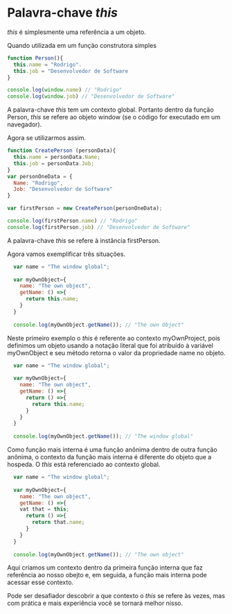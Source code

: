 #  Palavra-chave *this*
*this* é simplesmente uma referência a um objeto.

Quando utilizada em um função construtora simples
```js
function Person(){
  this.name = "Rodrigo".
  this.job = "Desenvolvedor de Software
}

console.log(window.name) // "Rodrigo"
console.log(window.job) // "Desenvolvedor de Software"
```
A palavra-chave *this* tem um contexto global. Portanto dentro da função Person, *this* se refere ao objeto window (se o código for executado em um navegador).

Agora se utilizarmos assim.
```js
function CreatePerson (personData){
  this.name = personData.Name;
  this.job = personData.Job;
}
var personOneData = {
  Name: "Rodrigo",
  Job: "Desenvolvedor de Software"
}

var firstPerson = new CreatePerson(personOneData);

console.log(firstPerson.name) // "Rodrigo"
console.log(firstPerson.job) // "Desenvolvedor de Software"
```
A palavra-chave *this* se refere à instância firstPerson.

Agora vamos exemplificar três situações.

```js
  var name = "The window global";
  
  var myOwnObject={
    name: "The own object",
    getName: () =>{
      return this.name;
    }
  }
  
  console.log(myOwnObject.getName()); // "The own Object"
```
Neste primeiro exemplo o *this* é referente ao contexto myOwnProject, pois definimos um objeto usando a notação literal que foi atribuído à variável myOwnObject e seu método retorna o valor da propriedade name no objeto.
```js
  var name = "The window global";
  
  var myOwnObject={
    name: "The own object",
    getName: () =>{
      return () =>{
        return this.name;
      } 
    }
  }
  
  console.log(myOwnObject.getName()); // "The window global"
```
Como função mais interna é uma função anônima dentro de outra função anônima, o contexto da função mais interna é diferente do objeto que a hospeda. O *this* está referenciado ao contexto global.

```js
  var name = "The window global";
  
  var myOwnObject={
    name: "The own object",
    getName: () =>{
    vat that = this;
      return () =>{
        return that.name;
      } 
    }
  }
  
  console.log(myOwnObject.getName()); // "The own object"
```

Aqui criamos um contexto dentro da primeira função interna que faz referência ao nosso obejto e, em seguida, a função mais interna pode acessar esse contexto.

Pode ser desafiador descobrir a que contexto o *this* se refere às vezes, mas com prática e mais experiência você se tornará melhor nisso.
